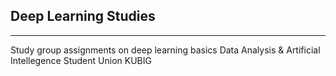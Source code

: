 ## Deep Learning Studies

---

Study group assignments on deep learning basics
Data Analysis & Artificial Intellegence Student Union KUBIG
